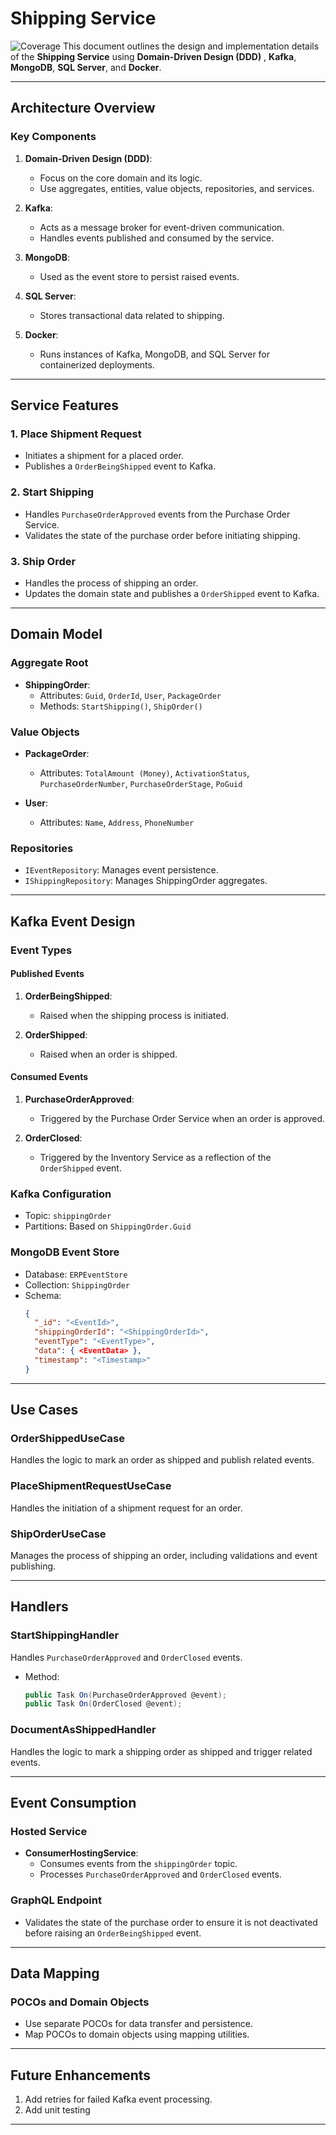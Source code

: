 # Shipping Service
![Coverage](https://img.shields.io/badge/coverage-66%25-brightgreen)
This document outlines the design and implementation details of the **Shipping Service** using **Domain-Driven Design (DDD)** , **Kafka**, **MongoDB**, **SQL Server**, and **Docker**.

---

## Architecture Overview

### Key Components

1. **Domain-Driven Design (DDD)**:
   - Focus on the core domain and its logic.
   - Use aggregates, entities, value objects, repositories, and services.

2. **Kafka**:
   - Acts as a message broker for event-driven communication.
   - Handles events published and consumed by the service.

3. **MongoDB**:
   - Used as the event store to persist raised events.

4. **SQL Server**:
   - Stores transactional data related to shipping.

5. **Docker**:
   - Runs instances of Kafka, MongoDB, and SQL Server for containerized deployments.

---

## Service Features

### 1. **Place Shipment Request**
   - Initiates a shipment for a placed order.
   - Publishes a `OrderBeingShipped` event to Kafka.

### 2. **Start Shipping**
   - Handles `PurchaseOrderApproved` events from the Purchase Order Service.
   - Validates the state of the purchase order before initiating shipping.
     
### 3. **Ship Order**
   - Handles the process of shipping an order.
   - Updates the domain state and publishes a `OrderShipped` event to Kafka.

---

## Domain Model

### Aggregate Root
- **ShippingOrder**:
  - Attributes: `Guid`, `OrderId`, `User`, `PackageOrder`
  - Methods: `StartShipping()`, `ShipOrder()`

### Value Objects
- **PackageOrder**:
  - Attributes: `TotalAmount (Money)`, `ActivationStatus`, `PurchaseOrderNumber`, `PurchaseOrderStage`, `PoGuid`

- **User**:
  - Attributes: `Name`, `Address`, `PhoneNumber`

### Repositories
- `IEventRepository`: Manages event persistence.
- `IShippingRepository`: Manages ShippingOrder aggregates.

---

## Kafka Event Design

### Event Types

#### Published Events
1. **OrderBeingShipped**:
   - Raised when the shipping process is initiated.

2. **OrderShipped**:
   - Raised when an order is shipped.

#### Consumed Events
1. **PurchaseOrderApproved**:
   - Triggered by the Purchase Order Service when an order is approved.

2. **OrderClosed**:
   - Triggered by the Inventory Service as a reflection of the `OrderShipped` event.

### Kafka Configuration
- Topic: `shippingOrder`
- Partitions: Based on `ShippingOrder.Guid`

### MongoDB Event Store
- Database: `ERPEventStore`
- Collection: `ShippingOrder`
- Schema:
  ```json
  {
    "_id": "<EventId>",
    "shippingOrderId": "<ShippingOrderId>",
    "eventType": "<EventType>",
    "data": { <EventData> },
    "timestamp": "<Timestamp>"
  }
  ```

---

## Use Cases

### **OrderShippedUseCase**
Handles the logic to mark an order as shipped and publish related events.

### **PlaceShipmentRequestUseCase**
Handles the initiation of a shipment request for an order.

### **ShipOrderUseCase**
Manages the process of shipping an order, including validations and event publishing.

---

## Handlers

### **StartShippingHandler**
Handles `PurchaseOrderApproved` and `OrderClosed` events.

- Method:
  ```csharp
  public Task On(PurchaseOrderApproved @event);
  public Task On(OrderClosed @event);
  ```

### **DocumentAsShippedHandler**
Handles the logic to mark a shipping order as shipped and trigger related events.

---

## Event Consumption

### Hosted Service
- **ConsumerHostingService**:
  - Consumes events from the `shippingOrder` topic.
  - Processes `PurchaseOrderApproved` and `OrderClosed` events.

### GraphQL Endpoint
- Validates the state of the purchase order to ensure it is not deactivated before raising an `OrderBeingShipped` event.

---

## Data Mapping

### POCOs and Domain Objects
- Use separate POCOs for data transfer and persistence.
- Map POCOs to domain objects using mapping utilities.

---

## Future Enhancements
1. Add retries for failed Kafka event processing.
2. Add unit testing

---
